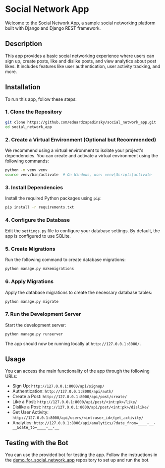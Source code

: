 # Social Network App

Welcome to the Social Network App, a sample social networking platform built with Django and Django REST framework.

## Description

This app provides a basic social networking experience where users can sign up, create posts, like and dislike posts, and view analytics about post likes. It includes features like user authentication, user activity tracking, and more.

## Installation

To run this app, follow these steps:

### 1. Clone the Repository

```bash
git clone https://github.com/eduardzapadinsky/social_network_app.git
cd social_network_app
```

### 2. Create a Virtual Environment (Optional but Recommended)

We recommend using a virtual environment to isolate your project's dependencies. You can create and activate a virtual environment using the following commands:

```bash
python -m venv venv
source venv/bin/activate  # On Windows, use: venv\Scripts\activate
```

### 3. Install Dependencies

Install the required Python packages using `pip`:

```bash
pip install -r requirements.txt
```

### 4. Configure the Database

Edit the `settings.py` file to configure your database settings. By default, the app is configured to use SQLite.

### 5. Create Migrations

Run the following command to create database migrations:

```bash
python manage.py makemigrations
```

### 6. Apply Migrations

Apply the database migrations to create the necessary database tables:

```bash
python manage.py migrate
```

### 7. Run the Development Server

Start the development server:

```bash
python manage.py runserver
```

The app should now be running locally at `http://127.0.0.1:8000/`.

## Usage

You can access the main functionality of the app through the following URLs:

- Sign Up: `http://127.0.0.1:8000/api/signup/`
- Authentication: `http://127.0.0.1:8000/api/auth/`
- Create a Post: `http://127.0.0.1:8000/api/post/create/`
- Like a Post: `http://127.0.0.1:8000/api/post/<int:pk>/like/`
- Dislike a Post: `http://127.0.0.1:8000/api/post/<int:pk>/dislike/`
- Get User Activity: `http://127.0.0.1:8000/api/users/<int:user_id>/get_activity/`
- Analytics: `http://127.0.0.1:8000/api/analytics/?date_from=____-__-__&date_to=____-__-__`

## Testing with the Bot

You can use the provided bot for testing the app. Follow the instructions in the [demo_for_social_network_app](https://github.com/eduardzapadinsky/demo_for_social_network_app) repository to set up and run the bot.
```

